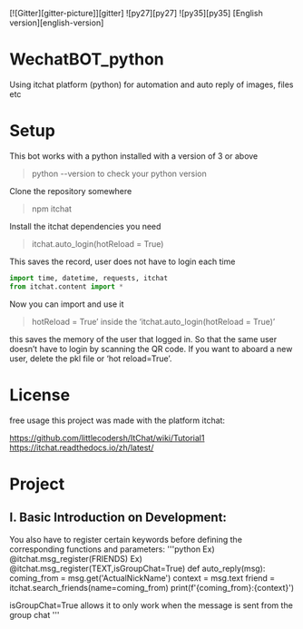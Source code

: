 [![Gitter][gitter-picture]][gitter] ![py27][py27] ![py35][py35] [English version][english-version]

# WechatBOT_python
Using itchat platform (python)  for automation and auto reply of images, files etc

# Setup
This bot works with a python installed with a version of 3 or above


>python --version
to check your python version

Clone the repository somewhere

> npm itchat

Install the itchat dependencies you need


>itchat.auto_login(hotReload = True)

This saves the record, user does not have to login each time

```python
import time, datetime, requests, itchat    
from itchat.content import *
```
Now you can import and use it

>hotReload = True’ inside the ‘itchat.auto_login(hotReload = True)’

this saves the memory of the user that logged in. So that the same user doesn’t have to login by scanning the QR code. If you want to aboard a new user, delete the pkl file or ‘hot reload=True’.


# License
free usage
this project was made with the platform itchat:

https://github.com/littlecodersh/ItChat/wiki/Tutorial1
https://itchat.readthedocs.io/zh/latest/

# Project 
## I.	Basic Introduction on Development:

You also have to register certain keywords before defining the corresponding functions and parameters:
'''python
Ex) 
@itchat.msg_register(FRIENDS)
Ex) 
@itchat.msg_register(TEXT,isGroupChat=True)
def auto_reply(msg):
    coming_from = msg.get('ActualNickName')
    context = msg.text
    friend = itchat.search_friends(name=coming_from)
    print(f'{coming_from}:{context}')

isGroupChat=True allows it to only work when the message is sent from the group chat
'''

